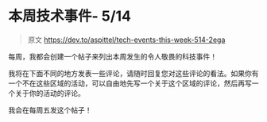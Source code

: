 # 本周技术事件- 5/14

> 原文 https://dev.to/aspittel/tech-events-this-week-514-2ega

每周，我都会创建一个帖子来列出本周发生的令人敬畏的科技事件！

我将在下面不同的地方发表一些评论，请随时回复您对这些评论的看法。如果你有一个不在这些区域的活动，可以自由地先写一个关于这个区域的评论，然后再写一个关于你的活动的评论。

我会在每周五发这个帖子！